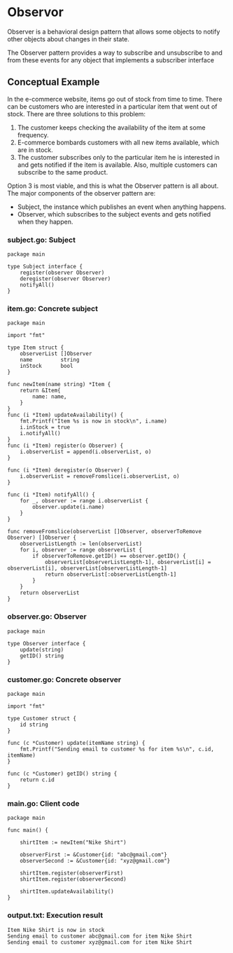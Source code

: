 # Observor

Observer is a behavioral design pattern that allows some objects to notify other objects about changes in their state.

The Observer pattern provides a way to subscribe and unsubscribe to and from these events for any object that implements a subscriber interface

## Conceptual Example

In the e-commerce website, items go out of stock from time to time. There can be customers who are interested in a particular item that went out of stock. There are three solutions to this problem:

1. The customer keeps checking the availability of the item at some frequency.
2. E-commerce bombards customers with all new items available, which are in stock.
3. The customer subscribes only to the particular item he is interested in and gets notified if the item is available. Also, multiple customers can subscribe to the same product.

Option 3 is most viable, and this is what the Observer pattern is all about. The major components of the observer pattern are:

- Subject, the instance which publishes an event when anything happens.
- Observer, which subscribes to the subject events and gets notified when they happen.

### subject.go: Subject
```
package main

type Subject interface {
    register(observer Observer)
    deregister(observer Observer)
    notifyAll()
}
```
### item.go: Concrete subject
```
package main

import "fmt"

type Item struct {
    observerList []Observer
    name         string
    inStock      bool
}

func newItem(name string) *Item {
    return &Item{
        name: name,
    }
}
func (i *Item) updateAvailability() {
    fmt.Printf("Item %s is now in stock\n", i.name)
    i.inStock = true
    i.notifyAll()
}
func (i *Item) register(o Observer) {
    i.observerList = append(i.observerList, o)
}

func (i *Item) deregister(o Observer) {
    i.observerList = removeFromslice(i.observerList, o)
}

func (i *Item) notifyAll() {
    for _, observer := range i.observerList {
        observer.update(i.name)
    }
}

func removeFromslice(observerList []Observer, observerToRemove Observer) []Observer {
    observerListLength := len(observerList)
    for i, observer := range observerList {
        if observerToRemove.getID() == observer.getID() {
            observerList[observerListLength-1], observerList[i] = observerList[i], observerList[observerListLength-1]
            return observerList[:observerListLength-1]
        }
    }
    return observerList
}
```
### observer.go: Observer
```
package main

type Observer interface {
    update(string)
    getID() string
}
```
### customer.go: Concrete observer
```
package main

import "fmt"

type Customer struct {
    id string
}

func (c *Customer) update(itemName string) {
    fmt.Printf("Sending email to customer %s for item %s\n", c.id, itemName)
}

func (c *Customer) getID() string {
    return c.id
}
```
### main.go: Client code
```
package main

func main() {

    shirtItem := newItem("Nike Shirt")

    observerFirst := &Customer{id: "abc@gmail.com"}
    observerSecond := &Customer{id: "xyz@gmail.com"}

    shirtItem.register(observerFirst)
    shirtItem.register(observerSecond)

    shirtItem.updateAvailability()
}
```
### output.txt: Execution result
```
Item Nike Shirt is now in stock
Sending email to customer abc@gmail.com for item Nike Shirt
Sending email to customer xyz@gmail.com for item Nike Shirt
```